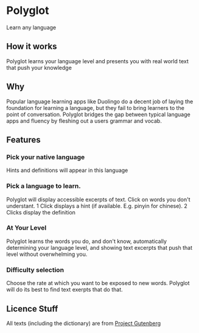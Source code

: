 # Polyglot

Learn any language

## How it works

Polyglot learns your language level and presents you with real world text that push your knowledge

## Why

Popular language learning apps like Duolingo do a decent job of laying the foundation for learning a language, but they fail to bring learners to the point of conversation. Polyglot bridges the gap between typical language apps and fluency by fleshing out a users grammar and vocab.

## Features

### Pick your native language

Hints and definitions will appear in this language

### Pick a language to learn.

Polyglot will display accessible excerpts of text. Click on words you don't understant. 1 Click displays a hint (if available. E.g. pinyin for chinese). 2 Clicks display the definition

### At Your Level

Polyglot learns the words you do, and don't know, automatically determining your language level, and showing text excerpts that push that level without overwhelming you.

### Difficulty selection

Choose the rate at which you want to be exposed to new words. Polyglot will do its best to find text exerpts that do that.

## Licence Stuff

All texts (including the dictionary) are from [Project Gutenberg](https://www.gutenberg.org/)
